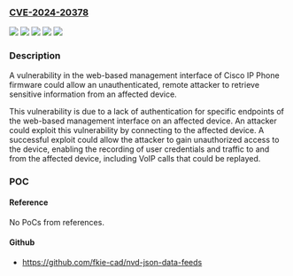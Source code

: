 ### [CVE-2024-20378](https://cve.mitre.org/cgi-bin/cvename.cgi?name=CVE-2024-20378)
![](https://img.shields.io/static/v1?label=Product&message=Cisco%20IP%20Phones%20with%20Multiplatform%20Firmware&color=blue)
![](https://img.shields.io/static/v1?label=Product&message=Cisco%20PhoneOS&color=blue)
![](https://img.shields.io/static/v1?label=Version&message=%3D%201.0.1%20&color=brighgreen)
![](https://img.shields.io/static/v1?label=Version&message=%3D%2011.3.1%20MSR2-6%20&color=brighgreen)
![](https://img.shields.io/static/v1?label=Vulnerability&message=Authentication%20Bypass%20by%20Primary%20Weakness&color=brighgreen)

### Description

A vulnerability in the web-based management interface of Cisco IP Phone firmware could allow an unauthenticated, remote attacker to retrieve sensitive information from an affected device.  

 This vulnerability is due to a lack of authentication for specific endpoints of the web-based management interface on an affected device. An attacker could exploit this vulnerability by connecting to the affected device. A successful exploit could allow the attacker to gain unauthorized access to the device, enabling the recording of user credentials and traffic to and from the affected device, including VoIP calls that could be replayed.

### POC

#### Reference
No PoCs from references.

#### Github
- https://github.com/fkie-cad/nvd-json-data-feeds

